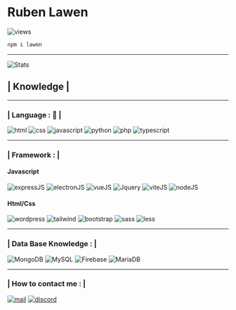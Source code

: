 # Ruben Lawen

![views](https://komarev.com/ghpvc/?username=RubenLawen)

```bash
npm i lawen
```

-----------------

![Stats](https://github-readme-stats.vercel.app/api?username=corolanvirus&theme=radical&show_icons=true&count_private=true)

## | Knowledge |

-----------------

### | Language : 🧷 | 
![html](https://img.shields.io/badge/html5%20-%23E34F26.svg?&style=for-the-badge&logo=html5&logoColor=white, "Title")
![css](https://img.shields.io/badge/css3%20-%231572B6.svg?&style=for-the-badge&logo=css3&logoColor=white)
![javascript](https://img.shields.io/badge/javascript%20-%23323330.svg?&style=for-the-badge&logo=javascript&logoColor=%23F7DF1E)
![python](https://img.shields.io/badge/Python-3776AB?style=for-the-badge&logo=python&logoColor=white)
![php](https://img.shields.io/badge/php-%23777BB4.svg?style=for-the-badge&logo=php&logoColor=white)
![typescript](https://img.shields.io/badge/typescript-%23007ACC.svg?style=for-the-badge&logo=typescript&logoColor=white)

-----------------

### | Framework : |

#### Javascript
![expressJS](https://img.shields.io/badge/express.js-%23404d59.svg?style=for-the-badge&logo=express&logoColor=%2361DAFB)
![electronJS](https://img.shields.io/badge/Electron-0881d1?style=for-the-badge&logo=electron&logoColor=white)
![vueJS](https://img.shields.io/badge/vuejs-%2335495e.svg?style=for-the-badge&logo=vuedotjs&logoColor=%234FC08D)
![Jquery](https://img.shields.io/badge/jquery-%230769AD.svg?style=for-the-badge&logo=jquery&logoColor=whit)
![viteJS](https://img.shields.io/badge/vite-%23646CFF.svg?style=for-the-badge&logo=vite&logoColor=white)
![nodeJS](https://img.shields.io/badge/node.js-6DA55F?style=for-the-badge&logo=node.js&logoColor=white)

#### Html/Css
![wordpress](https://img.shields.io/badge/WordPress-%23117AC9.svg?style=for-the-badge&logo=WordPress&logoColor=white)
![tailwind](https://img.shields.io/badge/tailwindcss-%2338B2AC.svg?style=for-the-badge&logo=tailwind-css&logoColor=white)
![bootstrap](https://img.shields.io/badge/bootstrap-%23563D7C.svg?style=for-the-badge&logo=bootstrap&logoColor=white)
![sass](https://img.shields.io/badge/SASS-hotpink.svg?style=for-the-badge&logo=SASS&logoColor=white)
![less](https://img.shields.io/badge/less-2B4C80?style=for-the-badge&logo=less&logoColor=white)

-----------------

### | Data Base Knowledge : |
![MongoDB](https://img.shields.io/badge/MongoDB-%234ea94b.svg?style=for-the-badge&logo=mongodb&logoColor=white)
![MySQL](https://img.shields.io/badge/MySQL-00000F?style=for-the-badge&logo=mysql&logoColor=white)
![Firebase](https://img.shields.io/badge/Firebase-039BE5?style=for-the-badge&logo=Firebase&logoColor=white)
![MariaDB](https://img.shields.io/badge/MariaDB-003545?style=for-the-badge&logo=mariadb&logoColor=white)

-----------------

### | How to contact me : |

<a href="mailto:lawenearly@gmail.com"><img src="https://img.shields.io/badge/Gmail-D14836?style=for-the-badge&logo=gmail&logoColor=white" alt="mail"/></a>
<a href="https://discord.com/users/705216895346802779"><img src="https://img.shields.io/badge/Discord-7289DA?style=for-the-badge&logo=discord&logoColor=white" alt="discord"/></a>
